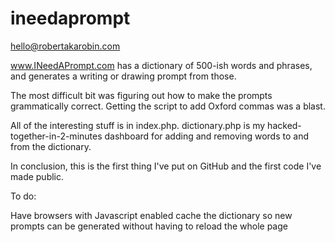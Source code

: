 ineedaprompt
============
hello@robertakarobin.com

www.INeedAPrompt.com has a dictionary of 500-ish words and phrases, and generates a writing or drawing prompt from those.

The most difficult bit was figuring out how to make the prompts grammatically correct. Getting the script to add Oxford commas was a blast.

All of the interesting stuff is in index.php. dictionary.php is my hacked-together-in-2-minutes dashboard for adding and removing words to and from the dictionary.

In conclusion, this is the first thing I've put on GitHub and the first code I've made public.

To do:

Have browsers with Javascript enabled cache the dictionary so new prompts can be generated without having to reload the whole page
